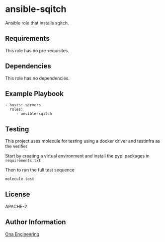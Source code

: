 ansible-sqitch
=========

Ansible role that installs sqitch.

Requirements
------------

This role has no pre-requisites. 

Dependencies
------------

This role has no dependencies.

Example Playbook
----------------


    - hosts: servers
      roles:
         - ansible-sqitch

Testing
------------

This project uses molecule for testing using a docker driver and testinfra as the verifier

Start by creating a virtual environment and install the pypi packages in `requirements.txt`

Then to run the full test sequence

```sh
molecule test
```

License
-------

APACHE-2

Author Information
------------------

[Ona Engineering](https://ona.io)
